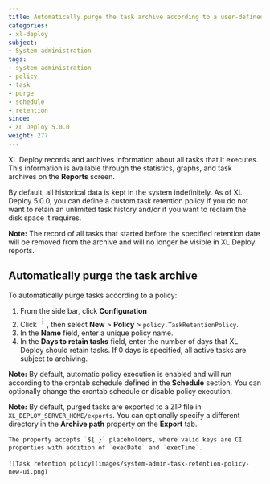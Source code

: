 ```yaml
---
title: Automatically purge the task archive according to a user-defined policy
categories:
- xl-deploy
subject:
- System administration
tags:
- system administration
- policy
- task
- purge
- schedule
- retention
since:
- XL Deploy 5.0.0
weight: 277
---
```


XL Deploy records and archives information about all tasks that it executes. This information is available through the statistics, graphs, and task archives on the **Reports** screen.

By default, all historical data is kept in the system indefinitely. As of XL Deploy 5.0.0, you can define a custom task retention policy if you do not want to retain an unlimited task history and/or if you want to reclaim the disk space it requires.

**Note:** The record of all tasks that started before the specified retention date will be removed from the archive and will no longer be visible in XL Deploy reports.

## Automatically purge the task archive

To automatically purge tasks according to a policy:

1. From the side bar, click **Configuration**
1. Click ![Menu button](images/menuBtn.png), then select **New** > **Policy** > `policy.TaskRetentionPolicy`.
1. In the **Name** field, enter a unique policy name.
1. In the **Days to retain tasks** field, enter the number of days that XL Deploy should retain tasks. If 0 days is specified, all active tasks are subject to archiving.    

**Note:** By default, automatic policy execution is enabled and will run according to the crontab schedule defined in the **Schedule** section. You can optionally change the crontab schedule or disable policy execution.     

**Note:** By default, purged tasks are exported to a ZIP file in `XL_DEPLOY_SERVER_HOME/exports`. You can optionally specify a different directory in the **Archive path** property on the **Export** tab.

    The property accepts `${ }` placeholders, where valid keys are CI properties with addition of `execDate` and `execTime`.

    ![Task retention policy](images/system-admin-task-retention-policy-new-ui.png)
